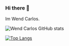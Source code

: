 ### Hi there 👋
Im Wend Carlos.

![Wend Carlos GitHub stats](https://github-readme-stats.vercel.app/api?username=W-Carlos&show_icons=true&theme=dracula)

[![Top Langs](https://github-readme-stats.vercel.app/api/top-langs/?username=W-Carlos)](https://github.com/W-Carlos/github-readme-stats)

<!--
**W-Carlos/W-Carlos** is a ✨ _special_ ✨ repository because its `README.md` (this file) appears on your GitHub profile.

Here are some ideas to get you started:

- 🔭 I’m currently working on ...
- 🌱 I’m currently learning ...
- 👯 I’m looking to collaborate on ...
- 🤔 I’m looking for help with ...
- 💬 Ask me about ...
- 📫 How to reach me: ...
- 😄 Pronouns: ...
- ⚡ Fun fact: ...
-->
